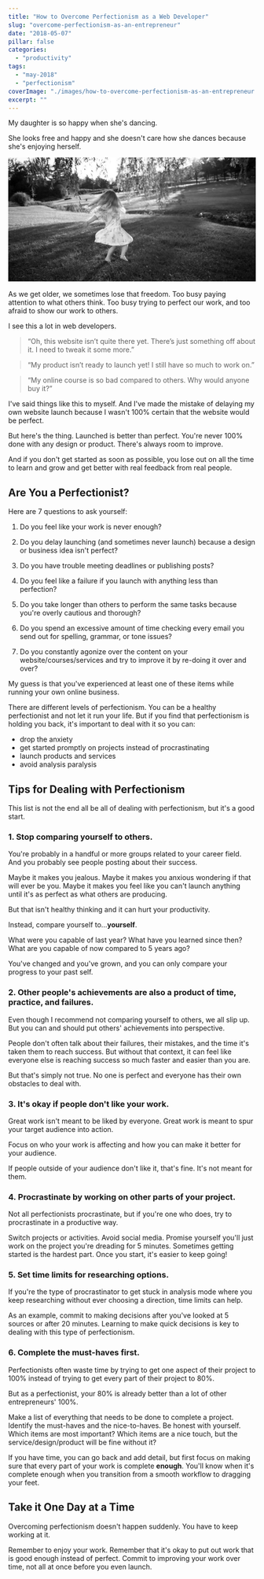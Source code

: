 ```yaml
---
title: "How to Overcome Perfectionism as a Web Developer"
slug: "overcome-perfectionism-as-an-entrepreneur"
date: "2018-05-07"
pillar: false
categories: 
  - "productivity"
tags: 
  - "may-2018"
  - "perfectionism"
coverImage: "./images/how-to-overcome-perfectionism-as-an-entrepreneur.png"
excerpt: ""
---
```


My daughter is so happy when she's dancing.

She looks free and happy and she doesn't care how she dances because she's enjoying herself.

![ A child dances freely in the open field. ](./images/dancing-child.jpg)

As we get older, we sometimes lose that freedom. Too busy paying attention to what others think. Too busy trying to perfect our work, and too afraid to show our work to others.

I see this a lot in web developers.

> “Oh, this website isn’t quite there yet. There’s just something off about it. I need to tweak it some more.”

> “My product isn’t ready to launch yet! I still have so much to work on.”

> “My online course is so bad compared to others. Why would anyone buy it?”

I've said things like this to myself. And I've made the mistake of delaying my own website launch because I wasn't 100% certain that the website would be perfect.

But here's the thing. Launched is better than perfect. You're never 100% done with any design or product. There's always room to improve.

And if you don't get started as soon as possible, you lose out on all the time to learn and grow and get better with real feedback from real people.


## Are You a Perfectionist?

Here are 7 questions to ask yourself:

1. Do you feel like your work is never enough?
    
2. Do you delay launching (and sometimes never launch) because a design or business idea isn't perfect?
    
3. Do you have trouble meeting deadlines or publishing posts?
    
4. Do you feel like a failure if you launch with anything less than perfection?
    
5. Do you take longer than others to perform the same tasks because you're overly cautious and thorough?
    
6. Do you spend an excessive amount of time checking every email you send out for spelling, grammar, or tone issues?
    
7. Do you constantly agonize over the content on your website/courses/services and try to improve it by re-doing it over and over?
    

My guess is that you've experienced at least one of these items while running your own online business.

There are different levels of perfectionism. You can be a healthy perfectionist and not let it run your life. But if you find that perfectionism is holding you back, it's important to deal with it so you can:

- drop the anxiety
- get started promptly on projects instead of procrastinating
- launch products and services
- avoid analysis paralysis
    

## Tips for Dealing with Perfectionism

This list is not the end all be all of dealing with perfectionism, but it's a good start.

### 1\. Stop comparing yourself to others.

You're probably in a handful or more groups related to your career field. And you probably see people posting about their success.

Maybe it makes you jealous. Maybe it makes you anxious wondering if that will ever be you. Maybe it makes you feel like you can't launch anything until it's as perfect as what others are producing.

But that isn't healthy thinking and it can hurt your productivity.

Instead, compare yourself to...**yourself**.

What were you capable of last year? What have you learned since then? What are you capable of now compared to 5 years ago?

You've changed and you've grown, and you can only compare your progress to your past self.

### 2\. Other people's achievements are also a product of time, practice, and failures.

Even though I recommend not comparing yourself to others, we all slip up. But you can and should put others' achievements into perspective.

People don't often talk about their failures, their mistakes, and the time it's taken them to reach success. But without that context, it can feel like everyone else is reaching success so much faster and easier than you are.

But that's simply not true. No one is perfect and everyone has their own obstacles to deal with.

### 3\. It's okay if people don't like your work.

Great work isn't meant to be liked by everyone. Great work is meant to spur your target audience into action.

Focus on who your work is affecting and how you can make it better for your audience.

If people outside of your audience don't like it, that's fine. It's not meant for them.

### 4. Procrastinate by working on other parts of your project.

Not all perfectionists procrastinate, but if you're one who does, try to procrastinate in a productive way.

Switch projects or activities. Avoid social media. Promise yourself you'll just work on the project you're dreading for 5 minutes. Sometimes getting started is the hardest part. Once you start, it's easier to keep going!

### 5\. Set time limits for researching options.

If you're the type of procrastinator to get stuck in analysis mode where you keep researching without ever choosing a direction, time limits can help.

As an example, commit to making decisions after you've looked at 5 sources or after 20 minutes. Learning to make quick decisions is key to dealing with this type of perfectionism.

### 6\. Complete the must-haves first.

Perfectionists often waste time by trying to get one aspect of their project to 100% instead of trying to get every part of their project to 80%.

But as a perfectionist, your 80% is already better than a lot of other entrepreneurs' 100%.

Make a list of everything that needs to be done to complete a project. Identify the must-haves and the nice-to-haves. Be honest with yourself. Which items are most important? Which items are a nice touch, but the service/design/product will be fine without it?

If you have time, you can go back and add detail, but first focus on making sure that every part of your work is complete **enough**. You'll know when it's complete enough when you transition from a smooth workflow to dragging your feet.

## Take it One Day at a Time

Overcoming perfectionism doesn't happen suddenly. You have to keep working at it.

Remember to enjoy your work. Remember that it's okay to put out work that is good enough instead of perfect. Commit to improving your work over time, not all at once before you even launch.